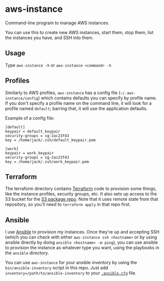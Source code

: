 # aws-instance
Command-line program to manage AWS instances.

You can use this to create new AWS instances, start them, stop them, list the instances you have, and SSH into them.

## Usage

Type `aws-instance -h` or `aws-instance <command> -h`

## Profiles

Similarly to AWS profiles, `aws-instance` has a config file (`~/.aws-instance/config`) which contains defaults you can specify
by profile name. If you don't specify a profile name on the command line, it will look for a profile named
`default`; barring that, it will use the application defaults.

Example of a config file:

```
[default]
keypair = default_keypair
security-groups = sg-2ac23f43
key = /home/jack/.ssh/default_keypair.pem

[work]
keypair = work_keypair
security-groups = sg-2ac23f43
key = /home/jack/.ssh/work_keypair.pem
```

## Terraform

The terraform directory contains [Terraform](https://terraform.io) code to provision some things, like the instance profiles,
security groups, etc. It also sets up access to the S3 bucket for the [S3 package repo](https://github.com/jacklund/s3-package-repo).
Note that it uses remote state from that repository, so you'll need to `terraform apply` in that repo first.

## Ansible

I use [Ansible](https://ansible.com) to provision my instances. Once they're up and accepting SSH (which you can check with either
`aws-instance ssh <hostname>` or by using ansible directly by doing `ansible <hostname> -m ping`), you can use ansible to provision the
instance as whatever type you want, using the playbooks in the `ansible` directory.

You can use `aws-instance` for your ansible inventory by using the `bin/ansible-inventory` script in this repo. Just add `inventory=/path/to/ansible-inventory`
to your [`.ansible.cfg`](https://docs.ansible.com/ansible/latest/reference_appendices/config.html#ansible-configuration-settings) file.
